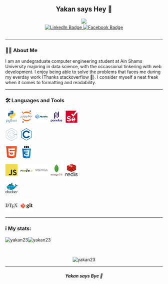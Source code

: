<h2 align="center" id="welcome"> Yakan says Hey 👋 </h3>
<div id="header" align="center">
  <img src="https://media.giphy.com/media/l2JhDNcWIfICZVWlW/giphy.gif" width="200"/>
</div>

<div id="badges" align="center">
  <a href="https://www.linkedin.com/in/zyad-yakan-2708a722b/">
    <img src="https://img.shields.io/badge/LinkedIn-blue?style=for-the-badge&logo=linkedin&logoColor=white" alt="LinkedIn Badge"/>
  </a>
  <a href="https://www.facebook.com/zyad.yakan23">
    <img src="https://img.shields.io/badge/Facebook-red?style=for-the-badge&logo=facebook&logoColor=white" alt="Facebook Badge"/>
  </a>
  <br>
  <img align="center" src="https://komarev.com/ghpvc/?username=Yakan23&style=flat-square&color=blue" alt=""/>
</div>

---

### :man_technologist: About Me

 I am an undegraduate computer engineering student at Ain Shams University majoring in data science, with the occassional tinkering with web development. I enjoy being able to solve the problems that faces me during my everday work (Thanks stackoverflow 👀). I consider myself a neat freak when it comes to formatting and readability.

---

### :hammer_and_wrench: Languages and Tools

 <div>
  
  
  <img src="https://github.com/devicons/devicon/blob/master/icons/python/python-original-wordmark.svg" title="Python" alt="Python" width="40" height="40"/>&nbsp;
  <img src="https://github.com/devicons/devicon/blob/master/icons/jupyter/jupyter-original-wordmark.svg"  title="Jupyter" alt="Jupyter" width="40" height="40"/>&nbsp;
  <img src="https://github.com/devicons/devicon/blob/master/icons/numpy/numpy-original-wordmark.svg" title="NUMPY" alt="NUMPY" width="40" height="40"/>&nbsp;
  <img src="https://github.com/devicons/devicon/blob/master/icons/pandas/pandas-original-wordmark.svg" title="Pandas" alt="Pandas" width="40" height="40"/>&nbsp;
  <img src="https://github.com/devicons/devicon/blob/master/icons/selenium/selenium-original.svg" title="Selenium" alt="Selenium" width="40" height="40"/>&nbsp;
  
  <img src="https://github.com/devicons/devicon/blob/master/icons/cplusplus/cplusplus-line.svg" title="Cplusplus" alt="C++" width="40" height="40"/>&nbsp;
  <img src="https://github.com/devicons/devicon/blob/master/icons/c/c-line.svg" title="C" alt="C" width="40" height="40"/>&nbsp;

  <img src="https://github.com/devicons/devicon/blob/master/icons/html5/html5-original.svg" title="HTML5" alt="HTML" width="40" height="40"/>&nbsp;
  <img src="https://github.com/devicons/devicon/blob/master/icons/css3/css3-original-wordmark.svg" title="CSS3" alt="CSS3" width="40" height="40"/>&nbsp;
  
  <img src="https://github.com/devicons/devicon/blob/master/icons/javascript/javascript-original.svg" title="JS" alt="JS " width="40" height="40"/>&nbsp;
  <img src="https://github.com/devicons/devicon/blob/master/icons/nodejs/nodejs-original-wordmark.svg" title="NodeJS" alt="NodeJS" width="40" height="40"/>&nbsp;
  <img src="https://github.com/devicons/devicon/blob/master/icons/express/express-original-wordmark.svg" title="Express" alt="Express" width="40" height="40"/>&nbsp;
  <img src="https://github.com/devicons/devicon/blob/master/icons/mongodb/mongodb-original-wordmark.svg" title="Mongo" alt="Mongo" width="40" height="40"/>&nbsp;
  <img src="https://github.com/devicons/devicon/blob/master/icons/redis/redis-original-wordmark.svg" title="Redis" alt="Redis" width="40" height="40"/>&nbsp;
  
  <img src="https://github.com/devicons/devicon/blob/master/icons/docker/docker-original-wordmark.svg" title="Docker" alt="Docker" width="40" height="40"/>&nbsp;

  <img src="https://github.com/devicons/devicon/blob/master/icons/latex/latex-original.svg" title="LaTex" alt="LaTex" width="40" height="40"/>&nbsp;
  <img src="https://github.com/devicons/devicon/blob/master/icons/git/git-original-wordmark.svg" title="Git" alt="Git" width="40" height="40"/>
</div>


<!--[![Top Langs](https://github-readme-stats.vercel.app/api/top-langs/?username=Yakan23&layout=compact&theme=vision-friendly-dark)](https://github.com/anuraghazra/github-readme-stats)
<hr>
<div id="stats" align="center">
<img src=https://github-readme-stats.vercel.app/api?username=Yakan23>
</div>
-->
---

### ℹ️ My stats:


<p><img align="left" src="https://github-readme-stats.vercel.app/api?username=yakan23&show_icons=true&locale=en" alt="yakan23" /></p>

<p><img  src="https://github-readme-streak-stats.herokuapp.com/?user=yakan23&" alt="yakan23" /></p>
<br>
<p align="center" ><img align="center" src="https://github-readme-stats.vercel.app/api/top-langs?username=yakan23&show_icons=true&locale=en&layout=compact" alt="yakan23" /></p>
 <hr>
<h5 align="center" id="aurevoir"> Yakan says Bye 👋 </h5>
